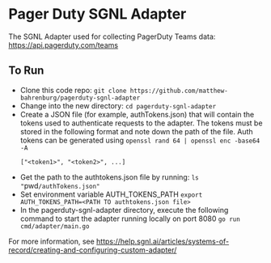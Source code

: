 # Pager Duty SGNL Adapter

The SGNL Adapter used for collecting PagerDuty Teams data: https://api.pagerduty.com/teams

## To Run

- Clone this code repo: `git clone https://github.com/matthew-bahrenburg/pagerduty-sgnl-adapter` 
- Change into the new directory: `cd pagerduty-sgnl-adapter`
- Create a JSON file (for example, authTokens.json) that will contain the tokens used to authenticate requests to the adapter. The tokens must be stored in the following format and note down the path of the file. Auth tokens can be generated using `openssl rand 64 | openssl enc -base64 -A`
   ```
   ["<token1>", "<token2>", ...]
   ```
- Get the path to the authtokens.json file by running: `ls "`pwd`/authTokens.json"`
- Set environment variable AUTH_TOKENS_PATH `export AUTH_TOKENS_PATH=<PATH TO authtokens.json file>`
- In the pagerduty-sgnl-adapter directory, execute the following command to start the adapter running locally on port 8080 `go run cmd/adapter/main.go`

For more information, see https://help.sgnl.ai/articles/systems-of-record/creating-and-configuring-custom-adapter/
